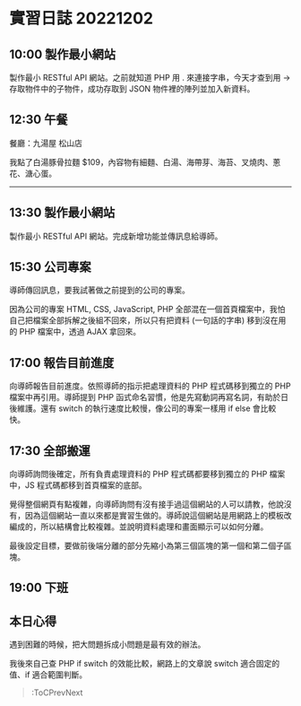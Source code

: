 # 實習日誌 20221202

## 10:00 製作最小網站

製作最小 RESTful API 網站。之前就知道 PHP 用 . 來連接字串，今天才查到用 -> 存取物件中的子物件，成功存取到 JSON 物件裡的陣列並加入新資料。

## 12:30 午餐

餐廳：九湯屋 松山店

我點了白湯豚骨拉麵 $109，內容物有細麵、白湯、海帶芽、海苔、叉燒肉、蔥花、溏心蛋。

---

## 13:30 製作最小網站

製作最小 RESTful API 網站。完成新增功能並傳訊息給導師。

## 15:30 公司專案

導師傳回訊息，要我試著做之前提到的公司的專案。

因為公司的專案 HTML, CSS, JavaScript, PHP 全部混在一個首頁檔案中，我怕自己把檔案全部拆解之後組不回來，所以只有把資料 (一句話的字串) 移到沒在用的 PHP 檔案中，透過 AJAX 拿回來。

## 17:00 報告目前進度

向導師報告目前進度。依照導師的指示把處理資料的 PHP 程式碼移到獨立的 PHP 檔案中再引用。導師提到 PHP 函式命名習慣，他是先寫動詞再寫名詞，有助於日後維護。還有 switch 的執行速度比較慢，像公司的專案一樣用 if else 會比較快。

## 17:30 全部搬運

向導師詢問後確定，所有負責處理資料的 PHP 程式碼都要移到獨立的 PHP 檔案中，JS 程式碼都移到首頁檔案的底部。

覺得整個網頁有點複雜，向導師詢問有沒有接手過這個網站的人可以請教，他說沒有，因為這個網站一直以來都是實習生做的。導師說這個網站是用網路上的模板改編成的，所以結構會比較複雜。並說明資料處理和畫面顯示可以如何分離。

最後設定目標，要做前後端分離的部分先縮小為第三個區塊的第一個和第二個子區塊。

## 19:00 下班

## 本日心得

遇到困難的時候，把大問題拆成小問題是最有效的辦法。

我後來自己查 PHP if switch 的效能比較，網路上的文章說 switch 適合固定的值、if 適合範圍判斷。

> :ToCPrevNext